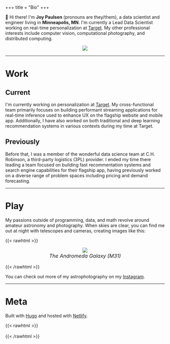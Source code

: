 +++
title = "Bio"
+++

<!-- # TL;DR -->

👋 Hi there! I'm **Joy Paulsen** (pronouns are they/them), a data scientist and engineer living in **Minneapolis, MN**. I'm currently a Lead Data Scientist working on real-time personalization at [Target](https://tech.target.com/). My other professional interests include computer vision, computational photography, and distributed computing.

<figure style="margin-bottom: 1rem; display: flex; flex-direction: column; align-items: center;">
  <img src="/images/bio.jpg" style="max-width: 350px">
</figure>

---

# Work

## Current

I'm currently working on personalization at [Target](https://tech.target.com/). My cross-functional team primarily focuses on building performant streaming applications for real-time inference used to enhance UX on the flagship website and mobile app. Additionally, I have also worked on both traditional and deep learning recommendation systems in various contexts during my time at Target.

## Previously

Before that, I was a member of the wonderful data science team at C.H. Robinson, a third-party logistics (3PL) provider. I ended my time there leading a team focused on building fast recommentation systems and search engine capabilities for their flagship app, having previously worked on a diverse range of problem spaces including pricing and demand forecasting.

---

# Play

My passions outside of programming, data, and math revolve around amateur astronomy and photography. When skies are clear, you can find me out at night with telescopes and cameras, creating images like this:

{{< rawhtml >}}

<!-- <figure style="margin-bottom: 1rem; display: flex; flex-direction: column; align-items: center;">
  <img src="/images/north_america_nebula.jpg" style="max-width: 350px">
  <figcaption style="text-align: center; font-style: italic; font-size: medium;">The "North America" Nebula (IC 1805)</figcaption>
</figure> -->

<figure style="margin-bottom: 1rem; display: flex; flex-direction: column; align-items: center;">
  <img src="/images/andromeda.jpg" style="max-width: 350px">
  <figcaption style="text-align: center; font-style: italic; font-size: medium;">The Andromeda Galaxy (M31)</figcaption>
</figure>
{{< /rawhtml >}}

You can check out more of my astrophotography on my [Instagram](https://www.instagram.com/starlit.joy/).

---

# Meta

Built with [Hugo](https://gohugo.io/) and hosted with [Netlify](https://www.netlify.com/).

{{< rawhtml >}}
<br />
<br />
{{< /rawhtml >}}
